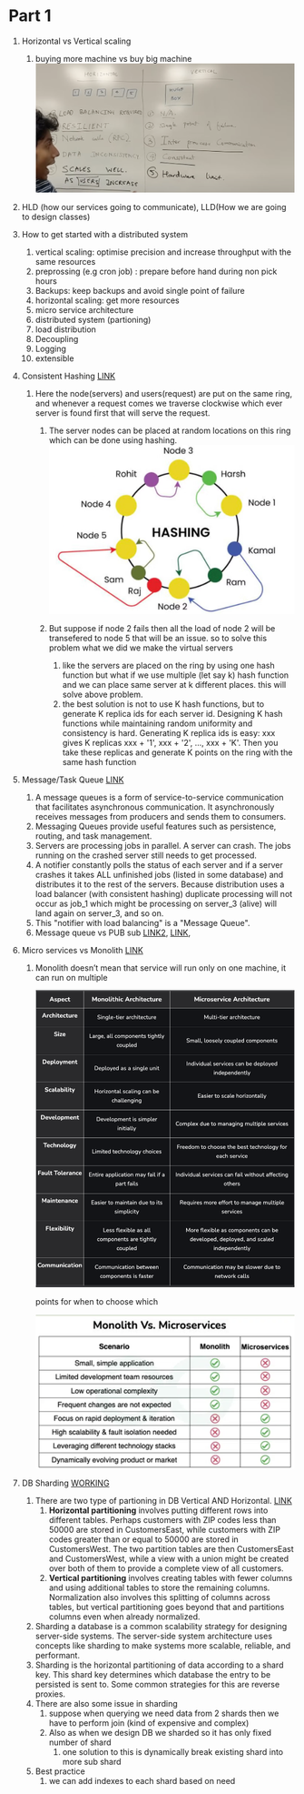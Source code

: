 # Part 1

1. Horizontal vs Vertical scaling

   1. buying more machine vs buy big machine
      ![image.png](images/image.png)

2. HLD (how our services going to communicate), LLD(How we are going to design classes)
3. How to get started with a distributed system
   1. vertical scaling: optimise precision and increase throughput with the same resources
   2. preprossing (e.g cron job) : prepare before hand during non pick hours
   3. Backups: keep backups and avoid single point of failure
   4. horizontal scaling: get more resources
   5. micro service architecture
   6. distributed system (partioning)
   7. load distribution
   8. Decoupling
   9. Logging
   10. extensible
4. Consistent Hashing [LINK](https://www.geeksforgeeks.org/consistent-hashing/)

   1. Here the node(servers) and users(request) are put on the same ring, and whenever a request comes we traverse clockwise which ever server is found first that will serve the request.

      1. The server nodes can be placed at random locations on this ring which can be done using hashing.
         ![image.png](images/image3.png)

      2. But suppose if node 2 fails then all the load of node 2 will be transefered to node 5 that will be an issue. so to solve this problem what we did we make the virtual servers
         1. like the servers are placed on the ring by using one hash function but what if we use multiple (let say k) hash function and we can place same server at k different places. this will solve above problem.
         2. the best solution is not to use K hash functions, but to generate K replica ids for each server id. Designing K hash functions while maintaining random uniformity and consistency is hard. Generating K replica ids is easy: xxx gives K replicas xxx + '1', xxx + '2', ..., xxx + 'K'. Then you take these replicas and generate K points on the ring with the same hash function

5. Message/Task Queue [LINK](https://www.geeksforgeeks.org/message-queues-system-design/)
   1. A message queues is a form of service-to-service communication that facilitates asynchronous communication. It asynchronously receives messages from producers and sends them to consumers.
   2. Messaging Queues provide useful features such as persistence, routing, and task management.
   3. Servers are processing jobs in parallel. A server can crash. The jobs running on the crashed server still needs to get processed.
   4. A notifier constantly polls the status of each server and if a server crashes it takes ALL unfinished jobs (listed in some database) and distributes it to the rest of the servers. Because distribution uses a load balancer (with consistent hashing) duplicate processing will not occur as job_1 which might be processing on server_3 (alive) will land again on server_3, and so on.
   5. This "notifier with load balancing" is a "Message Queue".
   6. Message queue vs PUB sub [LINK2](https://medium.com/@osama94/pub-sub-system-vs-queues-9a5fd872f474), [LINK](https://systemdesignschool.io/blog/message-queue-vs-pub-sub),
6. Micro services vs Monolith [LINK](https://www.geeksforgeeks.org/monolithic-vs-microservices-architecture/#what-is-a-monolithic-architecture)

   1. Monolith doesn’t mean that service will run only on one machine, it can run on multiple

      ![image.png](images/image%201.png)

      points for when to choose which

      ![image.png](images/image%202.png)

7. DB Sharding [WORKING](https://medium.com/@jeeyoungk/how-sharding-works-b4dec46b3f6)
   1. There are two type of partioning in DB Vertical AND Horizontal. [LINK](https://stackoverflow.com/questions/18302773/what-are-horizontal-and-vertical-partitions-in-database-and-what-is-the-differen)
      1. **Horizontal partitioning** involves putting different rows into different tables. Perhaps customers with ZIP codes less than 50000 are stored in CustomersEast, while customers with ZIP codes greater than or equal to 50000 are stored in CustomersWest. The two partition tables are then CustomersEast and CustomersWest, while a view with a union might be created over both of them to provide a complete view of all customers.
      2. **Vertical partitioning** involves creating tables with fewer columns and using additional tables to store the remaining columns. Normalization also involves this splitting of columns across tables, but vertical partitioning goes beyond that and partitions columns even when already normalized.
   2. Sharding a database is a common scalability strategy for designing server-side systems. The server-side system architecture uses concepts like sharding to make systems more scalable, reliable, and performant.
   3. Sharding is the horizontal partitioning of data according to a shard key. This shard key determines which database the entry to be persisted is sent to. Some common strategies for this are reverse proxies.
   4. There are also some issue in sharding
      1. suppose when querying we need data from 2 shards then we have to perform join (kind of expensive and complex)
      2. Also as when we design DB we sharded so it has only fixed number of shard
         1. one solution to this is dynamically break existing shard into more sub shard
   5. Best practice
      1. we can add indexes to each shard based on need
